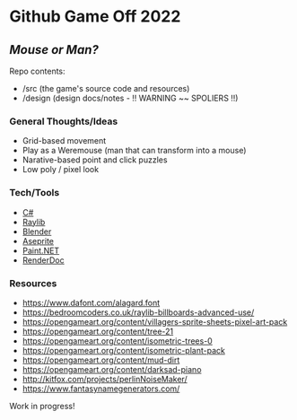 # Github Game Off 2022

## _Mouse or Man?_

Repo contents:
- /src (the game's source code and resources)
- /design (design docs/notes - !! WARNING ~~ SPOLIERS !!)

### General Thoughts/Ideas
- Grid-based movement
- Play as a Weremouse (man that can transform into a mouse)
- Narative-based point and click puzzles
- Low poly / pixel look

### Tech/Tools
- [C#](https://learn.microsoft.com/en-us/dotnet/csharp/)
- [Raylib](https://www.raylib.com/index.html)
- [Blender](https://www.blender.org/)
- [Aseprite](https://www.aseprite.org/)
- [Paint.NET](https://www.getpaint.net/)
- [RenderDoc](https://renderdoc.org/)

### Resources
- https://www.dafont.com/alagard.font
- https://bedroomcoders.co.uk/raylib-billboards-advanced-use/
- https://opengameart.org/content/villagers-sprite-sheets-pixel-art-pack
- https://opengameart.org/content/tree-21
- https://opengameart.org/content/isometric-trees-0
- https://opengameart.org/content/isometric-plant-pack
- https://opengameart.org/content/mud-dirt
- https://opengameart.org/content/darksad-piano
- http://kitfox.com/projects/perlinNoiseMaker/
- https://www.fantasynamegenerators.com/

Work in progress!
